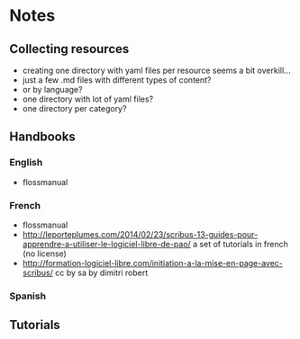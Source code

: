# Notes

## Collecting resources

- creating one directory with yaml files per resource seems a bit overkill...
- just a few .md files with different types of content?
- or by language?
- one directory with lot of yaml files?
- one directory per category?

## Handbooks

### English

- flossmanual

### French

- flossmanual
- <http://leporteplumes.com/2014/02/23/scribus-13-guides-pour-apprendre-a-utiliser-le-logiciel-libre-de-pao/> a set of tutorials in french (no license)
- <http://formation-logiciel-libre.com/initiation-a-la-mise-en-page-avec-scribus/> cc by sa by dimitri robert

### Spanish

## Tutorials
